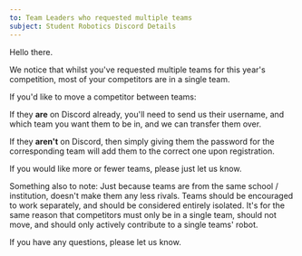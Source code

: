 ```yaml
---
to: Team Leaders who requested multiple teams
subject: Student Robotics Discord Details
---
```


Hello there.

We notice that whilst you've requested multiple teams for this year's competition, most of your competitors are in a single team.

If you'd like to move a competitor between teams:

If they **are** on Discord already, you'll need to send us their username, and which team you want them to be in, and we can transfer them over.

If they **aren't** on Discord, then simply giving them the password for the corresponding team will add them to the correct one upon registration.

If you would like more or fewer teams, please just let us know.

Something also to note: Just because teams are from the same school / institution, doesn't make them any less rivals. Teams should be encouraged to work separately, and should be considered entirely isolated. It's for the same reason that competitors must only be in a single team, should not move, and should only actively contribute to a single teams' robot.

If you have any questions, please let us know.
